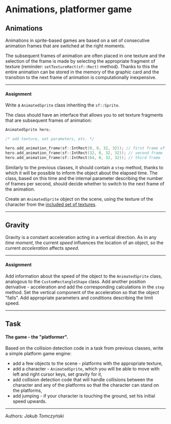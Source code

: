 Animations, platformer game
=============

Animations
-------------------------------------------
Animations in sprite-based games are based on a set of consecutive animation frames that are switched at the right moments.

The subsequent frames of animation are often placed in one texture and the selection of the frame is made by selecting the appropriate fragment of texture (reminder: `setTextureRect(sf::Rect)` method). Thanks to this the entire animation can be stored in the memory of the graphic card and the transition to the next frame of animation is computationally inexpensive.

---
#### Assignment

Write a `AnimatedSprite` class inheriting the `sf::Sprite`.

The class should have an interface that allows you to set texture fragments that are subsequent frames of animation:

```cpp
AnimatedSprite hero;

/* add texture, set parameters, etc. */

hero.add_animation_frame(sf::IntRect(0, 0, 32, 32)); // first frame of animation
hero.add_animation_frame(sf::IntRect(32, 0, 32, 32)); // second frame
hero.add_animation_frame(sf::IntRect(64, 0, 32, 32)); // third frame
```
Similarly to the previous classes, it should contain a `step` method, thanks to which it will be possible to inform the object about the elapsed time. The class, based on this time and the internal parameter describing the number of frames per second, should decide whether to switch to the next frame of the animation.

Create an `AnimatedSprite` object on the scene, using the texture of the character from the [included set of textures](./resources/sprites.zip).

---

Gravity
-------------------------------------------

Gravity is a constant acceleration acting in a vertical direction. As in any *time moment*, the current *speed* influences the location of an object, so the current *acceleration* affects *speed*.

---
#### Assignment

Add information about the speed of the object to the `AnimatedSprite` class, analogous to the `CustomRectangleShape` class.
Add another position derivative - acceleration and add the corresponding calculations in the `step` method. Set the vertical component of the acceleration so that the object "falls". Add appropriate parameters and conditions describing the limit speed.

---

Task
-----------
#### The game - the "platformer".

Based on the collision detection code in a task from previous classes, write a simple platform game engine:

* add a few objects to the scene - platforms with the appropriate texture,
* add a character - `AnimatedSprite`, which you will be able to move with left and right cursor keys, set gravity for it,
* add collision detection code that will handle collisions between the character and any of the platforms so that the character can stand on the platforms,
* add jumping - if your character is touching the ground, set his initial speed upwards.

***
Authors: *Jakub Tomczyński*
